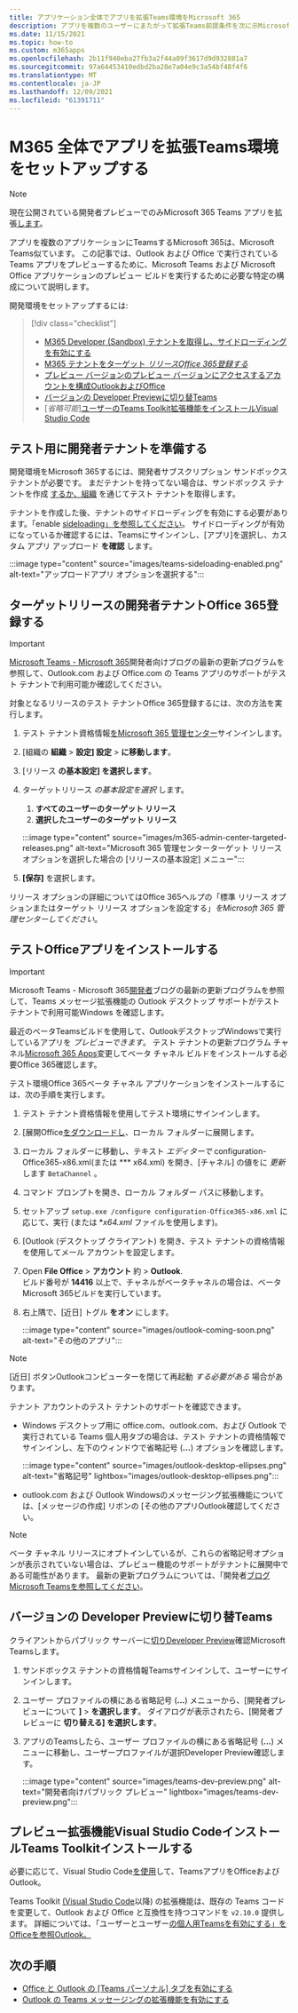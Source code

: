 ```yaml
---
title: アプリケーション全体でアプリを拡張Teams環境をMicrosoft 365
description: アプリを複数のユーザーにまたがって拡張Teams前提条件を次に示Microsoft 365
ms.date: 11/15/2021
ms.topic: how-to
ms.custom: m365apps
ms.openlocfilehash: 2b11f940eba27fb3a2f44a89f3617d9d932881a7
ms.sourcegitcommit: 97a64453410edbd2ba28e7a04e9c3a54bf48f4f6
ms.translationtype: MT
ms.contentlocale: ja-JP
ms.lasthandoff: 12/09/2021
ms.locfileid: "61391711"
---
```

# <a name="set-up-your-dev-environment-for-extending-teams-apps-across-m365"></a>M365 全体でアプリを拡張Teams環境をセットアップする

> [!NOTE]
> 現在公開されている開発者プレビューでのみMicrosoft 365 Teams アプリを拡張[します](~/resources/dev-preview/developer-preview-intro.md)。

アプリを複数のアプリケーションにTeamsするMicrosoft 365は、Microsoft Teams似ています。 この記事では、Outlook および Office で実行されている Teams アプリをプレビューするために、Microsoft Teams および Microsoft Office アプリケーションのプレビュー ビルドを実行するために必要な特定の構成について説明します。

開発環境をセットアップするには:

> [!div class="checklist"]
> * [M365 Developer (Sandbox) テナントを取得し、サイドローディングを有効にする](#prepare-a-developer-tenant-for-testing)
> * [M365 テナントをターゲット *リリースOffice 365登録する*](#enroll-your-developer-tenant-for-office-365-targeted-releases)
> * [プレビュー バージョンのプレビュー バージョンにアクセスするアカウントを構成OutlookおよびOffice](#install-office-apps-in-your-test-environment)
> * [バージョンの Developer Previewに切り替Teams](#switch-to-the-developer-preview-version-of-teams)
> * [*省略可能*][ユーザーのTeams Toolkit拡張機能をインストールVisual Studio Code](#install-visual-studio-code-and-teams-toolkit-preview-extension)

## <a name="prepare-a-developer-tenant-for-testing"></a>テスト用に開発者テナントを準備する

開発環境をMicrosoft 365するには、開発者サブスクリプション サンドボックス テナントが必要です。 まだテナントを持ってない場合は、サンドボックス テナントを作成 [するか、組織](/office/developer-program/microsoft-365-developer-program-get-started) を通じてテスト テナントを取得します。

テナントを作成した後、テナントのサイドローディングを有効にする必要があります。「enable [sideloading」を参照してください](/microsoftteams/platform/concepts/build-and-test/prepare-your-o365-tenant#enable-custom-teams-apps-and-turn-on-custom-app-uploading)。 サイドローディングが有効になっているか確認するには、Teamsにサインインし、[アプリ]を選択し、カスタム アプリ アップロード **を確認** します。

:::image type="content" source="images/teams-sideloading-enabled.png" alt-text="アップロードアプリ オプションを選択する":::

## <a name="enroll-your-developer-tenant-for-office-365-targeted-releases"></a>ターゲットリリースの開発者テナントOffice 365登録する

> [!IMPORTANT]
> [Microsoft Teams - Microsoft 365](https://devblogs.microsoft.com/microsoft365dev/)開発者向けブログの最新の更新プログラムを参照して、Outlook.com および Office.com の Teams アプリのサポートがテスト テナントで利用可能か確認してください。

対象となるリリースのテスト テナントOffice 365登録するには、次の方法を実行します。

1. テスト テナント資格情報[をMicrosoft 365 管理センター](https://admin.microsoft.com)サインインします。
1. [組織の **組織**  >  **設定] 設定**  >  **に移動します**。
1. [リリース **の基本設定] を選択します**。
1. ターゲットリリース *の基本設定を選択* します。
    1. **すべてのユーザーのターゲット リリース**
    1. **選択したユーザーのターゲット リリース**

    :::image type="content" source="images/m365-admin-center-targeted-releases.png" alt-text="Microsoft 365 管理センターターゲット リリース オプションを選択した場合の [リリースの基本設定] メニュー":::
    
1. **[保存]** を選択します。

リリース オプションの詳細についてはOffice 365ヘルプの「標準 [](/microsoft-365/admin/manage/release-options-in-office-365?view=o365-worldwide&preserve-view=true#targeted-release)リリース オプションまたはターゲット リリース オプションを設定する」*をMicrosoft 365 管理センターしてください*。

## <a name="install-office-apps-in-your-test-environment"></a>テストOfficeアプリをインストールする

> [!IMPORTANT]
> Microsoft Teams - Microsoft 365[開発者](https://devblogs.microsoft.com/microsoft365dev/)ブログの最新の更新プログラムを参照して、Teams メッセージ拡張機能の Outlook デスクトップ サポートがテスト テナントで利用可能Windows を確認します。

最近のベータTeamsビルドを使用して、OutlookデスクトップWindowsで実行しているアプリを *プレビューできます*。 テスト テナントの更新プログラム チャネル[Microsoft 365 Apps](/deployoffice/change-update-channels?WT.mc_id=M365-MVP-5002016)変更してベータ チャネル ビルドをインストールする必要Office 365確認します。

テスト環境Office 365ベータ チャネル アプリケーションをインストールするには、次の手順を実行します。

1. テスト テナント資格情報を使用してテスト環境にサインインします。
1. [展開Office[をダウンロードし](https://www.microsoft.com/download/details.aspx?id=49117)、ローカル フォルダーに展開します。
1. ローカル フォルダーに移動し、テキスト *エディターで* configuration-Office365-x86.xml(または *** x64.xml) を開き、[チャネル] の値をに *更新* します `BetaChannel` 。
1. コマンド プロンプトを開き、ローカル フォルダー パスに移動します。
1. セットアップ `setup.exe /configure configuration-Office365-x86.xml` に応じて、実行 (または **x64.xml* ファイルを使用します)。
1. [Outlook (デスクトップ クライアント) を開き、テスト テナントの資格情報を使用してメール アカウントを設定します。
1. Open **File Office**  >  **アカウント** 約  >  **Outlook**.  
   ビルド番号が **14416** 以上で、チャネルがベータチャネルの場合は、ベータ Microsoft 365ビルドを実行しています。
1. 右上隅で、[近日] トグル **をオン** にします。
    
    :::image type="content" source="images/outlook-coming-soon.png" alt-text="その他のアプリ":::

> [!NOTE]
> [近日] ボタンOutlookコンピューターを閉じて再起動 *する必要がある* 場合があります。

テナント アカウントのテスト テナントのサポートを確認できます。

* Windows デスクトップ用に office.com、outlook.com、および Outlook で実行されている Teams 個人用タブの場合は、テスト テナントの資格情報でサインインし、左下のウィンドウで省略記号 (**...**) オプションを確認します。

    :::image type="content" source="images/outlook-desktop-ellipses.png" alt-text="省略記号" lightbox="images/outlook-desktop-ellipses.png":::

* outlook.com および Outlook Windowsのメッセージング拡張機能については、[メッセージの作成] リボンの [その他のアプリOutlook確認してください。

> [!NOTE]
> ベータ チャネル リリースにオプトインしているが、これらの省略記号オプションが表示されていない場合は、プレビュー機能のサポートがテナントに展開中である可能性があります。 最新の更新プログラムについては、「開発者[ブログMicrosoft Teamsを参照してください](https://devblogs.microsoft.com/microsoft365dev/)。

## <a name="switch-to-the-developer-preview-version-of-teams"></a>バージョンの Developer Previewに切り替Teams

クライアントからパブリック サーバーに[切りDeveloper Preview](../resources/dev-preview/developer-preview-intro.md)確認Microsoft Teamsします。

1. サンドボックス テナントの資格情報Teamsサインインして、ユーザーにサインインします。
1. ユーザー プロファイルの横にある省略記号 (**...**) メニューから、[開発者プレビューについて **]**  >  **を選択します**。 ダイアログが表示されたら、[開発者プレビューに **切り替える] を選択します**。
1. アプリのTeamsしたら、ユーザー プロファイルの横にある省略記号 (**...**) メニューに移動し、ユーザープロファイルが選択Developer Preview確認します。

    :::image type="content" source="images/teams-dev-preview.png" alt-text="開発者向けパブリック プレビュー" lightbox="images/teams-dev-preview.png":::

## <a name="install-visual-studio-code-and-teams-toolkit-preview-extension"></a>プレビュー拡張機能Visual Studio CodeインストールTeams Toolkitインストールする

必要に応じて、Visual Studio Code[を使用](https://code.visualstudio.com/)して、TeamsアプリをOfficeおよびOutlook。

Teams Toolkit [(Visual Studio Code](https://aka.ms/teams-toolkit)以降) の拡張機能は、既存の Teams コードを変更して、Outlook および Office と互換性を持つコマンドを `v2.10.0` 提供します。 詳細については、「ユーザーとユーザー[の個人用Teamsを有効にする」をOfficeを参照Outlook。](extend-m365-teams-personal-tab.md)

## <a name="next-steps"></a>次の手順

- [Office と Outlook の [Teams パーソナル] タブを有効にする](extend-m365-teams-personal-tab.md)
- [Outlook の Teams メッセージングの拡張機能を有効にする](extend-m365-teams-message-extension.md)